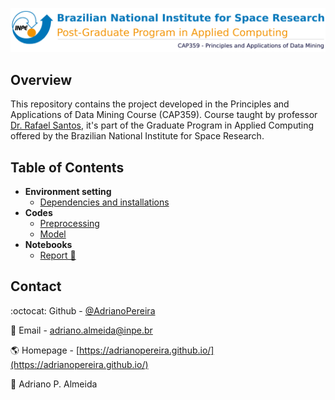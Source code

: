 ![banner-cap359](assets/images/banner-cap359-en.png)

## Overview
This repository contains the project developed in the Principles and Applications of Data Mining Course (CAP359). Course taught by professor [Dr. Rafael Santos](http://www.lac.inpe.br/~rafael.santos), it's part of the Graduate Program in Applied Computing offered by the Brazilian National Institute for Space Research.

## Table of Contents
- **Environment setting**
  - [Dependencies and installations](https://github.com/AdrianoPereira/project-cap394/tree/master/docs/dependencies-and-installations.md)
- **Codes**
  - [Preprocessing](https://github.com/AdrianoPereira/CAP-359/tree/master/codes/preprocessing)
  - [Model](https://github.com/AdrianoPereira/CAP-359/tree/master/codes/model)
-  **Notebooks**
   -  [Report 📕](https://github.com/AdrianoPereira/CAP-359/blob/master/report.ipynb)

## Contact

:octocat: Github - [@AdrianoPereira](https://github.com/AdrianoPereira)

:email: Email - [adriano.almeida@inpe.br](mailto:adriano.almeida@inpe.br)

:earth_americas: Homepage - [https://adrianopereira.github.io/](https://adrianopereira.github.io/)

:boy: Adriano P. Almeida
